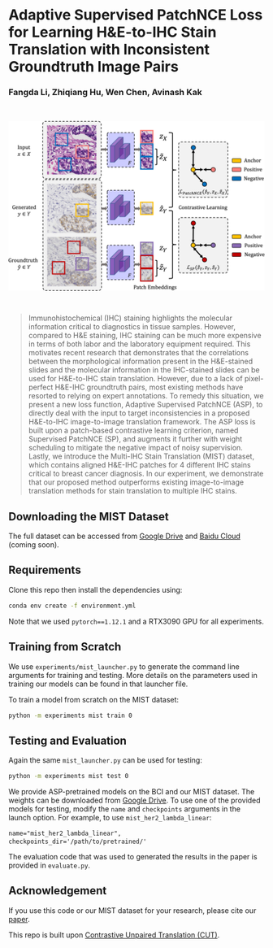 # Adaptive Supervised PatchNCE Loss for Learning H&E-to-IHC Stain Translation with Inconsistent Groundtruth Image Pairs
### Fangda Li, Zhiqiang Hu, Wen Chen, Avinash Kak

<br>
<p align="center">
<img src="asp.png" align="center" width="600" >
</p>
<br>

> Immunohistochemical (IHC) staining highlights the molecular information critical to diagnostics in tissue samples. However, compared to H&E staining, IHC staining can be much more expensive in terms of both labor and the laboratory equipment required. This motivates recent research that demonstrates that the correlations between the morphological information present in the H&E-stained slides and the molecular information in the IHC-stained slides can be used for H&E-to-IHC stain translation. However, due to a lack of pixel-perfect H&E-IHC groundtruth pairs, most existing methods have resorted to relying on expert annotations. To remedy this situation, we present a new loss function, Adaptive Supervised PatchNCE (ASP), to directly deal with the input to target inconsistencies in a proposed H&E-to-IHC image-to-image translation framework. The ASP loss is built upon a patch-based contrastive learning criterion, named Supervised PatchNCE (SP), and augments it further with weight scheduling to mitigate the negative impact of noisy supervision. Lastly, we introduce the Multi-IHC Stain Translation (MIST) dataset, which contains aligned H&E-IHC patches for 4 different IHC stains critical to breast cancer diagnosis. In our experiment, we demonstrate that our proposed method outperforms existing image-to-image translation methods for stain translation to multiple IHC stains.

## Downloading the MIST Dataset
The full dataset can be accessed from [Google Drive](https://drive.google.com/drive/folders/146V99Zv1LzoHFYlXvSDhKmflIL-joo6p?usp=sharing) and [Baidu Cloud]() (coming soon).

## Requirements
Clone this repo then install the dependencies using:
```bash
conda env create -f environment.yml
```
Note that we used `pytorch==1.12.1` and a RTX3090 GPU for all experiments.

## Training from Scratch
We use `experiments/mist_launcher.py` to generate the command line arguments for training and testing. More details on the parameters used in training our models can be found in that launcher file.

To train a model from scratch on the MIST dataset:
```bash
python -m experiments mist train 0
```

## Testing and Evaluation
Again the same `mist_launcher.py` can be used for testing:
```bash
python -m experiments mist test 0
```

We provide ASP-pretrained models on the BCI and our MIST dataset.
The weights can be downloaded from [Google Drive](https://drive.google.com/drive/folders/11a3_4cyQY1bgBiRKnqtM7JGis5CPoVM6?usp=share_link).
To use one of the provided models for testing, modify the `name` and `checkpoints` arguments in the launch option. 
For example, to use `mist_her2_lambda_linear`:
```
name="mist_her2_lambda_linear",
checkpoints_dir='/path/to/pretrained/'
```

The evaluation code that was used to generated the results in the paper is provided in `evaluate.py`.

## Acknowledgement
If you use this code or our MIST dataset for your research, please cite our [paper]().

This repo is built upon [Contrastive Unpaired Translation (CUT)](https://github.com/taesungp/contrastive-unpaired-translation).